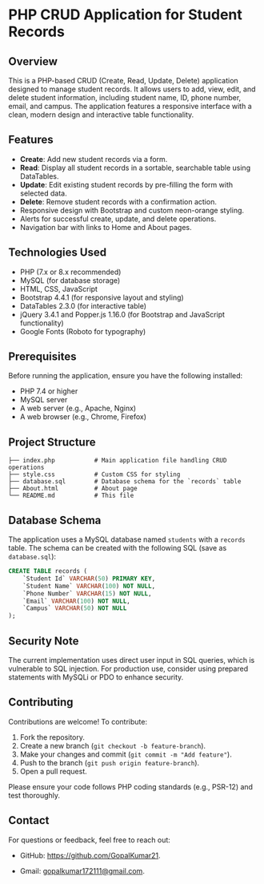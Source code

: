 # PHP CRUD Application for Student Records

## Overview
This is a PHP-based CRUD (Create, Read, Update, Delete) application designed to manage student records. It allows users to add, view, edit, and delete student information, including student name, ID, phone number, email, and campus. The application features a responsive interface with a clean, modern design and interactive table functionality.

## Features
- **Create**: Add new student records via a form.
- **Read**: Display all student records in a sortable, searchable table using DataTables.
- **Update**: Edit existing student records by pre-filling the form with selected data.
- **Delete**: Remove student records with a confirmation action.
- Responsive design with Bootstrap and custom neon-orange styling.
- Alerts for successful create, update, and delete operations.
- Navigation bar with links to Home and About pages.

## Technologies Used
- PHP (7.x or 8.x recommended)
- MySQL (for database storage)
- HTML, CSS, JavaScript
- Bootstrap 4.4.1 (for responsive layout and styling)
- DataTables 2.3.0 (for interactive table)
- jQuery 3.4.1 and Popper.js 1.16.0 (for Bootstrap and JavaScript functionality)
- Google Fonts (Roboto for typography)

## Prerequisites
Before running the application, ensure you have the following installed:
- PHP 7.4 or higher
- MySQL server
- A web server (e.g., Apache, Nginx)
- A web browser (e.g., Chrome, Firefox)

## Project Structure
```plaintext
├── index.php           # Main application file handling CRUD operations
├── style.css           # Custom CSS for styling
├── database.sql        # Database schema for the `records` table
├── About.html          # About page
└── README.md           # This file
```

## Database Schema
The application uses a MySQL database named `students` with a `records` table. The schema can be created with the following SQL (save as `database.sql`):
```sql
CREATE TABLE records (
    `Student Id` VARCHAR(50) PRIMARY KEY,
    `Student Name` VARCHAR(100) NOT NULL,
    `Phone Number` VARCHAR(15) NOT NULL,
    `Email` VARCHAR(100) NOT NULL,
    `Campus` VARCHAR(50) NOT NULL
);
```

## Security Note
The current implementation uses direct user input in SQL queries, which is vulnerable to SQL injection. For production use, consider using prepared statements with MySQLi or PDO to enhance security.


## Contributing
Contributions are welcome! To contribute:
1. Fork the repository.
2. Create a new branch (`git checkout -b feature-branch`).
3. Make your changes and commit (`git commit -m "Add feature"`).
4. Push to the branch (`git push origin feature-branch`).
5. Open a pull request.

Please ensure your code follows PHP coding standards (e.g., PSR-12) and test thoroughly.

## Contact
For questions or feedback, feel free to reach out:
- GitHub: https://github.com/GopalKumar21.

- Gmail: gopalkumar172111@gmail.com.

  
